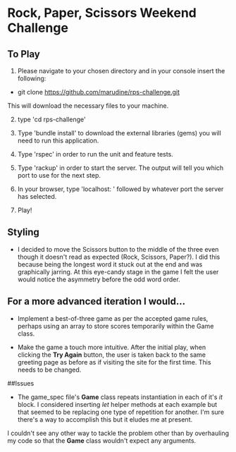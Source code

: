 # Rock, Paper, Scissors Weekend Challenge


## To Play

1. Please navigate to your chosen directory and in your console insert the following:

- git clone https://github.com/marudine/rps-challenge.git

This will download the necessary files to your machine.

2. type 'cd rps-challenge'

3. Type 'bundle install' to download the external libraries (gems) you will need to run this application.

4. Type 'rspec' in order to run the unit and feature tests.

5. Type 'rackup' in order to start the server. The output will tell you which port to use for the next step.

6. In your browser, type 'localhost: ' followed by whatever port the server has selected.

7. Play!


## Styling

* I decided to move the Scissors button to the middle of the three even though it doesn't read as expected (Rock, Scissors, Paper?). I did this because being the longest word it stuck out at the end and was graphically jarring. At this eye-candy stage in the game I felt the user would notice the asymmetry before the odd word order.



## For a more advanced iteration I would...

  * Implement a best-of-three game as per the accepted game rules, perhaps using an array to store scores temporarily within the Game class.

  * Make the game a touch more intuitive. After the initial play, when clicking the **Try Again** button, the user is taken back to the same greeting page as before as if visiting the site for the first time. This needs to be changed.


##Issues

  * The game_spec file's **Game** class repeats instantiation in each of it's *it* block. I considered inserting *let* helper methods at each example but that seemed to be replacing one type of repetition for another. I'm sure there's a way to accomplish this but it eludes me at present.

  I couldn't see any other way to tackle the problem other than by overhauling my code so that the **Game** class wouldn't expect any arguments.
